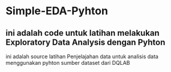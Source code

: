 # Simple-EDA-Pyhton
## ini adalah code untuk latihan melakukan Exploratory Data Analysis dengan Pyhton
ini adalah source latihan Penjelajahan data untuk analisis data menggunakan pyhton
sumber dataset dari DQLAB